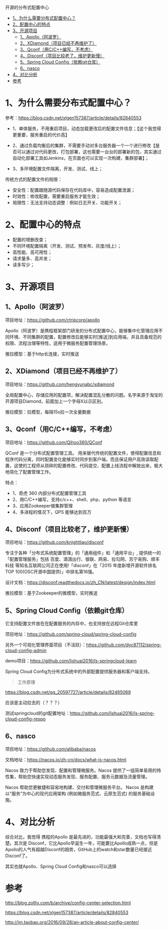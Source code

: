 开源的分布式配置中心

<!-- TOC -->

- [1、为什么需要分布式配置中心？](#1为什么需要分布式配置中心)
- [2、配置中心的特点](#2配置中心的特点)
- [3、开源项目](#3开源项目)
    - [1、Apollo（阿波罗）](#1apollo阿波罗)
    - [2、XDiamond（项目已经不再维护了）](#2xdiamond项目已经不再维护了)
    - [3、Qconf（用C/C++编写，不考虑）](#3qconf用cc编写不考虑)
    - [4、Disconf（项目比较老了，维护更新慢）](#4disconf项目比较老了维护更新慢)
    - [5、Spring Cloud Config（依赖git仓库）](#5spring-cloud-config依赖git仓库)
    - [6、nasco](#6nasco)
- [4、对比分析](#4对比分析)
- [参考](#参考)

<!-- /TOC -->


# 1、为什么需要分布式配置中心？

参考：https://blog.csdn.net/xlgen157387/article/details/82840553

- 1、单体服务，不用重启项目，动态加载更改后的配置文件信息；【这个我觉得更重要，服务重启的代价高】

- 2、通过负载均衡后的集群，不需要手动对多台服务器一个一个进行修改【是否可以通过对代码更改，打包部署，这也需要一台台的部署新的包，其实通过自动化部署工具如Jenkins，在页面也可以实现一次构建，集群部署】；

- 3、多环境配置文件隔离，开发、测试、线上；


传统方式的配置文件的局限：

- 安全性：配置跟随源代码保存在代码库中，容易造成配置泄漏；
- 时效性：修改配置，需要重启服务才能生效；
- 局限性：无法支持动态调整：例如日志开关、功能开关；

# 2、配置中心的特点

- 配置的增删改查；
- 不同环境配置隔离（开发、测试、预发布、灰度/线上）；
- 高性能、高可用性；
- 请求量多、高并发；
- 读多写少；

# 3、开源项目
 
 
## 1、Apollo（阿波罗）

项目地址：https://github.com/ctripcorp/apollo

Apollo（阿波罗）是携程框架部门研发的分布式配置中心，能够集中化管理应用不同环境、不同集群的配置，配置修改后能够实时[推送]到应用端，并且具备规范的权限、流程治理等特性，适用于微服务配置管理场景。

推拉模型：基于http长连接，实时推送



## 2、XDiamond（项目已经不再维护了）

项目地址：https://github.com/hengyunabc/xdiamond

全局配置中心，存储应用的配置项，解决配置混乱分散的问题。名字来源于淘宝的开源项目Diamond，前面加上一个字母X以示区别。

推拉模型：拉模型，每隔15s拉一次全量数据


## 3、Qconf（用C/C++编写，不考虑）

项目地址：https://github.com/Qihoo360/QConf

QConf 是一个分布式配置管理工具。 用来替代传统的配置文件，使得配置信息和程序代码分离，同时配置变化能够实时同步到客户端，而且保证用户高效读取配置，这使的工程师从琐碎的配置修改、代码提交、配置上线流程中解放出来，极大地简化了配置管理工作。


特点：
- 1、奇虎 360 内部分布式配置管理工具
- 2、用C/C++编写，支持c/c++、shell、php、python 等语言
- 3、应用Zookeeper做集群管理
- 4、多进程的情况下，QPS 能够达到百万

## 4、Disconf（项目比较老了，维护更新慢）

项目地址：https://github.com/knightliao/disconf

专注于各种「分布式系统配置管理」的「通用组件」和「通用平台」, 提供统一的「配置管理服务」包括 百度、滴滴出行、银联、网易、拉勾网、苏宁易购、顺丰科技 等知名互联网公司正在使用!「disconf」在「2015 年度新增开源软件排名 TOP 100(OSC开源中国提供)」中排名第16强。

设计文档：https://disconf.readthedocs.io/zh_CN/latest/design/index.html

推拉模型：基于Zookeeper的推模型，实时推送



## 5、Spring Cloud Config（依赖git仓库）

它支持配置文件放在在配置服务的内存中，也支持放在远程Git仓库里

项目地址：https://github.com/spring-cloud/spring-cloud-config

另外一个可视化管理界面项目（不活跃）：https://github.com/dyc87112/spring-cloud-config-admin

demo项目：https://github.com/lishuai2016/ls-springcloud-learn

Spring Cloud Config为分布式系统中的外部配置提供服务器和客户端支持。


> 工作原理

https://blog.csdn.net/qq_20597727/article/details/82465069





应该是主动拉去的（？？？）


测试springcloud的git配置地址：https://github.com/lishuai2016/ls-spring-cloud-config-respo




## 6、nasco

项目地址：https://github.com/alibaba/nacos

文档地址：https://nacos.io/zh-cn/docs/what-is-nacos.html

Nacos 致力于帮助您发现、配置和管理微服务。Nacos 提供了一组简单易用的特性集，帮助您快速实现动态服务发现、服务配置、服务元数据及流量管理。

Nacos 帮助您更敏捷和容易地构建、交付和管理微服务平台。 Nacos 是构建以“服务”为中心的现代应用架构 (例如微服务范式、云原生范式) 的服务基础设施。



# 4、对比分析

综合对比，我觉得 携程的Apollo 是最先进的，功能最强大和完善，文档也写得清楚。其次是 Disconf，它比Apollo早诞生一年，可能要比Apollo成熟一点，但是Apollo的人气有超越Disconf的趋势，GitHub上的watch和star数量已经接近Disconf了。

其实也就Apollo、Spring Cloud Config和nasco可以选择






# 参考

http://blog.zollty.com/b/archive/config-center-selection.html

https://blog.csdn.net/xlgen157387/article/details/82840553

http://jm.taobao.org/2016/09/28/an-article-about-config-center/




